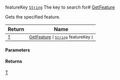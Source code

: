  featureKey  [`String`](https://docs.microsoft.com/en-us/dotnet/api/System.String)    The key to search for# [GetFeature](./Signature-100663438.md)

Gets the specified feature.

| Return | Name | 
| --- | --- | 
| <sub>[T](./Signature-100663438.md)</sub>| <sub>[GetFeature](./Signature-100663438.md) ( [`String`](https://docs.microsoft.com/en-us/dotnet/api/System.String) featureKey )</sub>| <br>


#### Parameters

#### Returns
[T](./Signature-100663438.md)